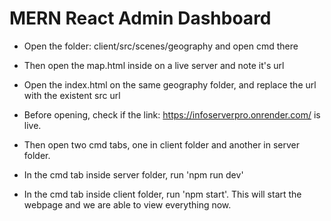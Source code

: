 # MERN React Admin Dashboard


- Open the folder: client/src/scenes/geography and open cmd there
- Then open the map.html inside on a live server and note it's url
- Open the index.html on the same geography folder, and replace the url with the existent src url

- Before opening, check if the link: https://infoserverpro.onrender.com/ is live.

- Then open two cmd tabs, one in client folder and another in server folder.
- In the cmd tab inside server folder, run 'npm run dev'
- In the cmd tab inside client folder, run 'npm start'. This will start the webpage and we are able to view everything now.

